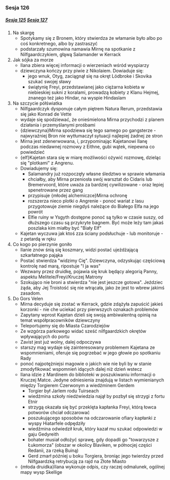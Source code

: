 ### Sesja 126
##### [Sesja 125](#sesja-125) [Sesja 127](#sesja-127)
1. Na skargę
    - Spotykamy się z Bronem, który stwierdza że włamanie było albo po coś konkretnego, albo by zastraszyć
    - podstarzały szumowina namawia Mirnę na spotkanie z Nilfgaardczykiem, głąwą Salamander w Kerrack
2. Jak sójka za morze
    - Ilana zbiera więcej informacji o wierzeniach wśród wyspiarzy
    - dziewczyna kończy przy piwie z Nikolaiem. Dowiaduje się:
        - jego wnuk, Otyg, zaciągnął się na okręt Lödbroke i Skovika szukać swojej sławy
        - świątynię Freyi, przedstawianej jako ciężarna kobieta w niebieskiej sukni z koralami, prowadzą kobiety z Klanu Hejmej, znanego też jako Hindar, na wyspie Hindaslam
3. Na szczycie półświatka
    - Nilfgaardczyk dysponuje całym piętrem Natura Rerum, przedstawia się jako Konrad de Vette
    - wydaje się spodziewać, że onieśmielona Mirna przychodzi z planem działania i przemyślanymi prośbami
    - {dziewczyna}Mirna spodziewa się tego samego po gangsterze - najwyraźniej Bron nie wytłumaczył sytuacji najlepiej żadnej ze stron
    - Mirna jest zdenerwowana, i, przypominając Kajetanowi Ilanę podczas niedawnej rozmowy z Eithne, gubi wątek, niepewna co powiedzieć
    - {elf}Kajetan stara się w miarę możliwości ożywić rozmowę, dzieląc się "plotkami" z Angrenu.
    - Dowiadujemy się:
        - Salamandry już rozpoczęły własne śledztwo w sprawie włamania
        - chciałby, aby Mirna przeniosła swój warsztat do Cidaris lub Bremervoord, które uważa za bardziej cywilizowane - oraz lepiej spenetrowane przez gang
        - przypisuje {młodej alchemiczce}Mirna ochronę
        - rozszerza nieco plotki o Angrenie - ponoć wariat z lasu przygotowuje ziemie niegdyś należące do Białego Elfa na jego powrót
        - Elfie ruiny w Ysgyth dostępne ponoć są tylko w czasie suszy, od dłuższego czasu są przykryte bagnem. Być może leży tam jakaś poszlaka kim miałby być "Biały Elf"
    - Kajetan wyczuwa jak ktoś zza ściany podsłuchuje - lub monitoruje - z petardą w ręku
4. Co kogo po pierzynie goniło
    - Ilanie znów śnią się koszmary, widzi postać ujeżdżającą szkarłatnego pająka
    - Postać stwierdza "widzimy Cię". Dziewczyna, odzyskując częściową kontrolę nad marą, ripostuje "I ja was"
    - Wezwany przez druidkę, pojawia się kruk będący alegorią Panny, aspektu Melitele/Freyi/Kruczej Matrony
    - Szokująco nie broni a stwierdza "nie jest jeszcze gotowa". Jeździec żąda, aby Jej Troistość się nie wtrącała, jako że jest to wbrew jakimś zasadom.
5. Do Gors Velen
    - Mirna decyduje się zostać w Kerrack, gdzie zdążyła zapuścić jakieś korzonki - nie che uciekać przy pierwszych oznakach problemów
    - Zapytany wprost Kajetan dzieli się swoją ambiwalentną opinią na temat współpracowników dziewczyny
    - Teleportujemy się do Miasta Czarodziejów
    - Ze wzgórza parkowego widać sześć nilfgaardzkich okrętów wpływających do portu
    - Zavist jest już wolny, dalej odpoczywa
    - starszy mag wydaje się zainteresowany problemem Kajetana ze wspomnieniami, oferuje się pogrzebać w jego głowie po spotkaniu Rady
    - ponoć najpotężniejsi magowie o jakich wie nie byli by w stanie zmodyfikować wspomnień idących dalej niż dzień wstecz
    - Ilana idzie z Mardinem do biblioteki w poszukiwaniu informacji o Kruczej Matce. Jedyne odniesienia znajdują w listach wymienianych między Torgierem Czerwonym a wiedźminem Gerdem
        - Torgier był Jarlem rodu Tuirseach
        - wiedźmina szkoły niedźwiedzia najął by pozbył się strzygi z fortu Etnir
        - strzygą okazała się być przeklęta kapłanka Freyi, którą łowca potworów chciał odczarować
        - poszukującego sposobów na odczarowanie ofiary kapłanki z wyspy Hiatarfele odpędziły
        - wiedźmina odwiedził kruk, który kazał mu szukać odpowiedzi w gaju Gedyreith
        - bohater musiał odłożyć sprawę, gdy dopadli go "towarzysze z Łukomorza" (obszar w okolicy Blaviken, w północjej części Redanii, za rzeką Buiną)
        - Gerd zmarł później u boku Torgiera, broniąc jego twierdzy przed Nilfgaardzką retrybucją za rajd na Złote Miasto
    - {młoda druidka}Ilana wykonuje odpis, czy raczej odmalunek, ogólnej mapy wysp Skellige